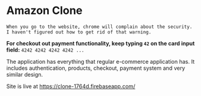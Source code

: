 # Amazon Clone

`When you go to the website, chrome will complain about the security.`\
`I haven't figured out how to get rid of that warning.`

**For checkout out payment functionality, keep typing `42` on the card input field:**
`4242 4242 4242 4242 ...`

The application has everything that regular e-commerce application has.
It includes authentication, products, checkout, payment system and very similar design.

Site is live at https://clone-1764d.firebaseapp.com/
